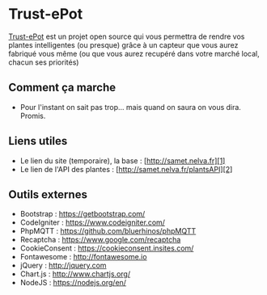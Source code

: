 # Trust-ePot

[Trust-ePot][1] est un projet open source qui vous permettra de rendre
vos plantes intelligentes (ou presque) grâce à un capteur que vous aurez fabriqué
vous même (ou que vous aurez recupéré dans votre marché local, chacun ses priorités)

Comment ça marche
------------

* Pour l'instant on sait pas trop... mais quand on saura on vous dira. Promis.

Liens utiles
-------------

* Le lien du site (temporaire), la base : [http://samet.nelva.fr][1]
* Le lien de l'API des plantes : [http://samet.nelva.fr/plantsAPI][2]

Outils externes
-------------------

* Bootstrap : https://getbootstrap.com/
* CodeIgniter : https://www.codeigniter.com/
* PhpMQTT : https://github.com/bluerhinos/phpMQTT
* Recaptcha : https://www.google.com/recaptcha
* CookieConsent : https://cookieconsent.insites.com/
* Fontawesome : http://fontawesome.io
* jQuery : http://jquery.com
* Chart.js : http://www.chartjs.org/
* NodeJS : https://nodejs.org/en/

[1]: http://samet.nelva.fr
[2]: http://samet.nelva.fr/plantsAPI
